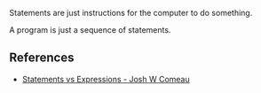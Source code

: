 
Statements are just instructions for the computer to do something.

A program is just a sequence of statements.


## References

- [Statements vs Expressions - Josh W Comeau](https://www.joshwcomeau.com/javascript/statements-vs-expressions/)